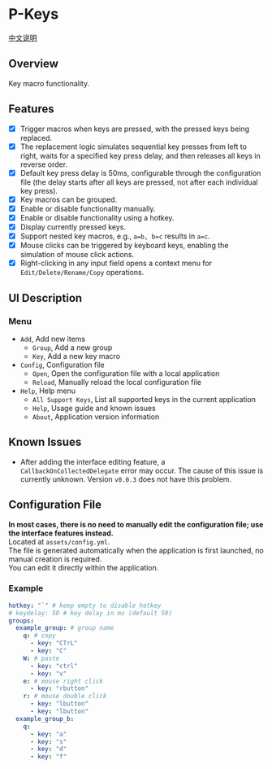 # P-Keys

[中文说明](./README.md)

## Overview

Key macro functionality.

## Features

- [x] Trigger macros when keys are pressed, with the pressed keys being replaced.
- [x] The replacement logic simulates sequential key presses from left to right, waits for a specified key press delay, and then releases all keys in reverse order.
- [x] Default key press delay is 50ms, configurable through the configuration file (the delay starts after all keys are pressed, not after each individual key press).
- [x] Key macros can be grouped.
- [x] Enable or disable functionality manually.
- [x] Enable or disable functionality using a hotkey.
- [x] Display currently pressed keys.
- [x] Support nested key macros, e.g., `a=b, b=c` results in `a=c`.
- [x] Mouse clicks can be triggered by keyboard keys, enabling the simulation of mouse click actions.
- [x] Right-clicking in any input field opens a context menu for `Edit/Delete/Rename/Copy` operations.

## UI Description

### Menu

- `Add`, Add new items
  - `Group`, Add a new group
  - `Key`, Add a new key macro
- `Config`, Configuration file
  - `Open`, Open the configuration file with a local application
  - `Reload`, Manually reload the local configuration file
- `Help`, Help menu
  - `All Support Keys`, List all supported keys in the current application
  - `Help`, Usage guide and known issues
  - `About`, Application version information

## Known Issues

- After adding the interface editing feature, a `CallbackOnCollectedDelegate` error may occur. The cause of this issue is currently unknown. Version `v0.0.3` does not have this problem.

## Configuration File

**In most cases, there is no need to manually edit the configuration file; use the interface features instead.**  
Located at `assets/config.yml`.  
The file is generated automatically when the application is first launched, no manual creation is required.  
You can edit it directly within the application.

### Example

```yaml
hotkey: "`" # keep empty to disable hotkey
# keydelay: 50 # key delay in ms (default 50)
groups:
  example_group: # group name
    q: # copy
      - key: "CTrL"
      - key: "C"
    W: # paste
      - key: "ctrl"
      - key: "v"
    e: # mouse right click
      - key: "rbutton"
    r: # mouse double click
      - key: "lbutton"
      - key: "lbutton"
  example_group_b:
    q:
      - key: "a"
      - key: "s"
      - key: "d"
      - key: "f"
```
